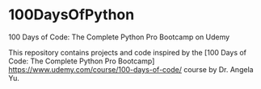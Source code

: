 # 100DaysOfPython
100 Days of Code: The Complete Python Pro Bootcamp on Udemy 

This repository contains projects and code inspired by the [100 Days of Code: The Complete Python Pro Bootcamp] 
https://www.udemy.com/course/100-days-of-code/
course by Dr. Angela Yu. 
